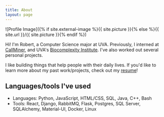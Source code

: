 ```yaml
---
title: About
layout: page
---
```

![Profile Image]({% if site.external-image %}{{ site.picture }}{% else %}{{ site.url }}/{{ site.picture }}{% endif %})

<p>Hi! I'm Robert, a Computer Science major at UVA. Previously, I interned at <a class="link" href="https://callminer.com">CallMiner</a>, and UVA's <a class="link" href="https://biocomplexity.virginia.edu/">Biocomplexity Institute</a>. I've also worked out several personal projects.</p>

<p>I like building things that help people with their daily lives. If you'd like to learn more about my past work/projects, check out my <a class="link" href="{% if site.resume-external %}{{ site.resume-url }}{% else %}{{ site.url }}/{{ site.resume-url }}{% endif %}">resume</a>!</p>

<h2>Languages/tools I've used</h2>

<ul class="skill-list">
 <li>Languages: Python, JavaScript, HTML/CSS, SQL, Java, C++, Bash</li>
 <li>Tools: React, Django, RabbitMQ, Flask, Postgres, SQL Server, SQLAlchemy, Material-UI, Docker, Linux</li>
</ul>

